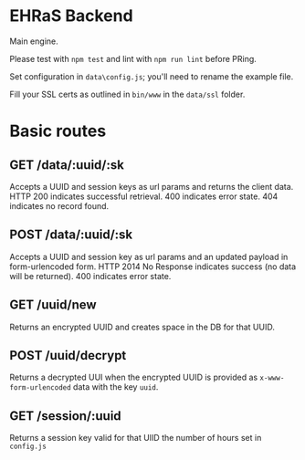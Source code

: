# EHRaS Backend

Main engine.

Please test with `npm test` and lint with `npm run lint` before PRing.

Set configuration in `data\config.js`; you'll need to rename the example file.

Fill your SSL certs as outlined in `bin/www` in the `data/ssl` folder.

# Basic routes

## GET /data/:uuid/:sk
Accepts a UUID and session keys as url params and returns the client data. HTTP 200 indicates successful retrieval. 400 indicates error state. 404 indicates no record found.

## POST /data/:uuid/:sk
Accepts a UUID and session key as url params and an updated payload in form-urlencoded form. HTTP 2014 No Response indicates success (no data will be returned). 400 indicates error state.

## GET /uuid/new
Returns an encrypted UUID and creates space in the DB for that UUID.

## POST /uuid/decrypt
Returns a decrypted UUI when the encrypted UUID is provided as `x-www-form-urlencoded` data with the key `uuid`.

## GET /session/:uuid
Returns a session key valid for that UIID the number of hours set in `config.js`
